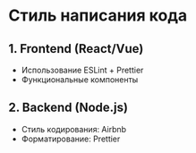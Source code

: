 # Стиль написания кода

## 1. Frontend (React/Vue)

- Использование ESLint + Prettier
- Функциональные компоненты

## 2. Backend (Node.js)

- Стиль кодирования: Airbnb
- Форматирование: Prettier
